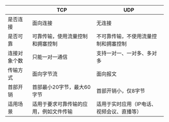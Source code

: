 |  | TCP | UDP |
| ---------- | -----------| --------- |
| 是否连接   | 面向连接 | 无连接 |
| 是否可靠   | 可靠传输，使用流量控制和拥塞控制   | 不可靠传输，不使用流量控制和拥塞控制 |
|连接对象个数|只能一对一通信|支持一对一、一对多、多对多|
|传输方式|面向字节流|面向报文|
|首部开销|首部最小20字节，最大60字节|首部开销小，仅8字节|
|适用场景|适用于要求可靠传输的应用，例如文件传输|适用于实时应用（IP电话、视频会议、直播等）|